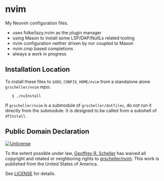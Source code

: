 # nvim

My Neovim configuration files.

* uses folke/lazy.nvim as the plugin manager
* using Mason to install some LSP/DAP/NullLs related tooling
* nvim configuration neither driven by nor coupled to Mason
* nvim.cmp based completions
* always a work in progress

## Installation Location

To install these files to `$XDG_CONFIG_HOME/nvim` from a standalone
alone `grscheller/nvim` repo:

```
   $ ./nvInstall
```

If `grscheller/nvim` is a submodule of `grscheller/dotfiles`, do not run
it directly from the submodule.  It is designed to be called from
a subshell of `dfInstall`.

## Public Domain Declaration

<p xmlns:dct="http://purl.org/dc/terms/"
   xmlns:vcard="http://www.w3.org/2001/vcard-rdf/3.0#">
  <a rel="license"
     href="http://creativecommons.org/publicdomain/zero/1.0/">
     <img src="http://i.creativecommons.org/p/zero/1.0/88x31.png"
          style="border-style: none;"
          alt="Unlicense"></a>

  To the extent possible under law,
  [Geoffrey R. Scheller](https://github.com/grscheller)
  has waived all copyright and related or neighboring rights
  to [grscheller/nvim](https://github.com/grscheller/nvim).
  This work is published from the United States of America.
</p>

See [LICENSE](LICENSE) for details.
